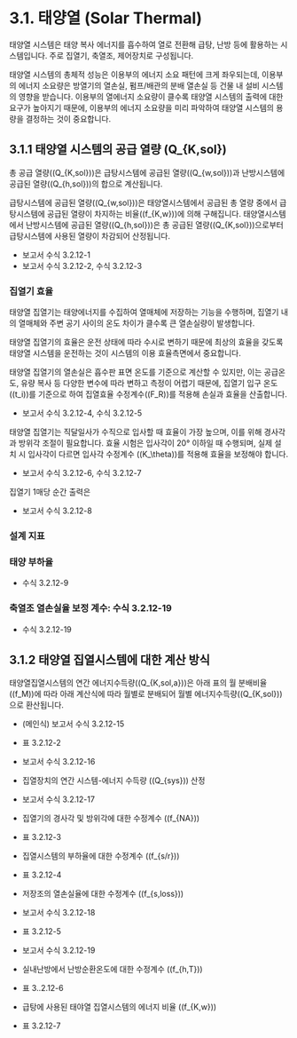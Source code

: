 # 3.1. 태양열 (Solar Thermal)

태양열 시스템은 태양 복사 에너지를 흡수하여 열로 전환해 급탕, 난방 등에 활용하는 시스템입니다. 주로 집열기, 축열조, 제어장치로 구성됩니다.

태양열 시스템의 총체적 성능은 이용부의 에너지 소요 패턴에 크게 좌우되는데, 이용부의 에너지 소요량은 방열기의 열손실, 펌프/배관의 분배 열손실 등 건물 내 설비 시스템의 영향을 받습니다. 이용부의 열에너지 소요량이 클수록 태양열 시스템의 출력에 대한 요구가 높아지기 때문에, 이용부의 에너지 소요량을 미리 파악하여 태양열 시스템의 용량을 결정하는 것이 중요합니다.

## 3.1.1 태양열 시스템의 공급 열량 \(Q_{K,sol}\)

총 공급 열량(\(Q_{K,sol}\))은 급탕시스템에 공급된 열량(\(Q_{w,sol}\))과 난방시스템에 공급된 열량(\(Q_{h,sol}\))의 합으로 계산됩니다.

급탕시스템에 공급된 열량(\(Q_{w,sol}\))은 태양열시스템에서 공급된 총 열량 중에서 급탕시스템에 공급된 열량이 차지하는 비율(\(f_{K,w}\))에 의해 구해집니다. 태양열시스템에서 난방시스템에 공급된 열량(\(Q_{h,sol}\))은 총 공급된 열량(\(Q_{K,sol}\))으로부터 급탕시스템에 사용된 열량이 차감되어 산정됩니다.

- 보고서 수식 3.2.12-1
- 보고서 수식 3.2.12-2, 수식 3.2.12-3

### 집열기 효율

태양열 집열기는 태양에너지를 수집하여 열매체에 저장하는 기능을 수행하며, 집열기 내의 열매체와 주변 공기 사이의 온도 차이가 클수록 큰 열손실량이 발생합니다.

태양열 집열기의 효율은 운전 상태에 따라 수시로 변하기 때문에 최상의 효율을 갖도록 태양열 시스템을 운전하는 것이 시스템의 이용 효율측면에서 중요합니다.

태양열 집열기의 열손실은 흡수판 표면 온도를 기준으로 계산할 수 있지만, 이는 공급온도, 유량 복사 등 다양한 변수에 따라 변하고 측정이 어렵기 때문에, 집열기 입구 온도(\(t_i\))를 기준으로 하여 집열효율 수정계수(\(F_R\))를 적용해 손실과 효율을 산출합니다.

- 보고서 수식 3.2.12-4, 수식 3.2.12-5

태양열 집열기는 직달일사가 수직으로 입사할 때 효율이 가장 높으며, 이를 위해 경사각과 방위각 조절이 필요합니다. 효율 시험은 입사각이 20° 이하일 때 수행되며, 실제 설치 시 입사각이 다르면 입사각 수정계수 (\(K_\theta\))를 적용해 효율을 보정해야 합니다.

- 보고서 수식 3.2.12-6, 수식 3.2.12-7

집열기 1매당 순간 출력은  
- 보고서 수식 3.2.12-8

### 설계 지표

### 태양 부하율 
- 수식 3.2.12-9  

### 축열조 열손실율 보정 계수: 수식 3.2.12-19
- 수식 3.2.12-19

## 3.1.2 태양열 집열시스템에 대한 계산 방식

태양열집열시스템의 연간 에너지수득량(\(Q_{K,sol,a}\))은 아래 표의 월 분배비율(\(f_M\))에 따라 아래 계산식에 따라 월별로 분배되어 월별 에너지수득량(\(Q_{K,sol}\))으로 환산됩니다.

- (메인식) 보고서 수식 3.2.12-15
- 표 3.2.12-2
- 보고서 수식 3.2.12-16

- 집열장치의 연간 시스템-에너지 수득량 (\(Q_{sys}\)) 산정  
- 보고서 수식 3.2.12-17

- 집열기의 경사각 및 방위각에 대한 수정계수 (\(f_{NA}\))
- 표 3.2.12-3

- 집열시스템의 부하율에 대한 수정계수 (\(f_{s/r}\))
- 표 3.2.12-4

- 저장조의 열손실율에 대한 수정계수 (\(f_{s,loss}\))
- 보고서 수식 3.2.12-18
- 표 3.2.12-5
- 보고서 수식 3.2.12-19

- 실내난방에서 난방순환온도에 대한 수정계수 (\(f_{h,T}\))
- 표 3..2.12-6

- 급탕에 사용된 태야열 집열시스템의 에너지 비율 (\(f_{K,w}\))
- 표 3.2.12-7
